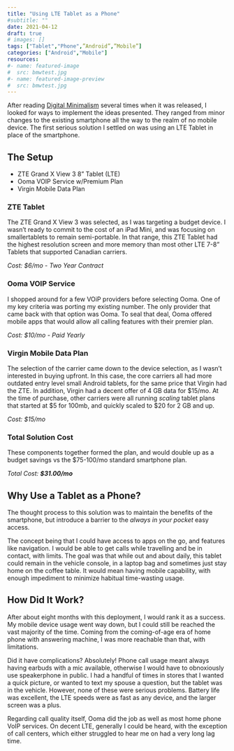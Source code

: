 ```yaml
---
title: "Using LTE Tablet as a Phone"
#subtitle: ""
date: 2021-04-12
draft: true
# images: []
tags: ["Tablet","Phone",”Android”,”Mobile”]
categories: ["Android","Mobile"]
resources:
#- name: featured-image
#  src: bmwtest.jpg
#- name: featured-image-preview
#  src: bmwtest.jpg
---
```


After reading [Digital Minimalism]() several times when it was released, I looked for ways to implement the ideas presented. They ranged from minor changes to the existing smartphone all the way to the realm of no mobile device. The first serious solution I settled on was using an LTE Tablet in place of the smartphone.
<!--more-->

## The Setup

- ZTE Grand X View 3 8” Tablet (LTE)
- Ooma VOIP Service w/Premium Plan
- Virgin Mobile Data Plan

### ZTE Tablet

The ZTE Grand X View 3 was selected, as I was targeting a budget device. I wasn’t ready to commit to the cost of an iPad Mini, and was focusing on smallertablets to remain semi-portable. In that range, this ZTE Tablet had the highest resolution screen and more memory than most other LTE 7-8” Tablets that supported Canadian carriers. 

*Cost: $6/mo - Two Year Contract*


### Ooma VOIP Service

I shopped around for a few VOiP providers before selecting Ooma. One of my key criteria was porting my existing number. The only provider that came back with that option was Ooma. To seal that deal, Ooma offered mobile apps that would allow all calling features with their premier plan. 

*Cost: $10/mo - Paid Yearly*


### Virgin Mobile Data Plan

The selection of the carrier came down to the device selection, as I wasn’t interested in buying upfront. In this case, the core carriers all had more outdated entry level small Android tablets, for the same price that Virgin had the ZTE. In addition, Virgin had a decent offer of 4 GB data for $15/mo. At the time of purchase, other carriers were all running *scaling* tablet plans that started at $5 for 100mb, and quickly scaled to $20 for 2 GB and up. 

*Cost: $15/mo*


### Total Solution Cost

These components together formed the plan, and would double up as a budget savings vs the $75-100/mo standard smartphone plan.

*Total Cost: **$31.00/mo***


## Why Use a Tablet as a Phone?

The thought process to this solution was to maintain the benefits of the smartphone, but introduce a barrier to the *always in your pocket* easy access.

The concept being that I could have access to apps on the go, and features like navigation. I would be able to get calls while travelling and be in contact, with limits. The goal was that while out and about daily, this tablet could remain in the vehicle console, in a laptop bag and sometimes just stay home on the coffee table. It would mean having mobile capability, with enough impediment to minimize habitual time-wasting usage.

## How Did It Work?

After about eight months with this deployment, I would rank it as a success. My mobile device usage went way down, but I could still be reached the vast majority of the time. Coming from the coming-of-age era of home phone with answering machine, I was more reachable than that, with limitations. 

Did it have complications? Absolutely! Phone call usage meant always having earbuds with a mic available, otherwise I would have to obnoxiously use speakerphone in public. I had a handful of times in stores that I wanted a quick picture, or wanted to text my spouse a question, but the tablet was in the vehicle. However, none of these were serious problems. Battery life was excellent, the LTE speeds were as fast as any device, and the larger screen was a plus.

Regarding call quality itself, Ooma did the job as well as most home phone VoIP services. On decent LTE, generally I could be heard, with the exception of call centers, which either struggled to hear me on had a very long lag time.